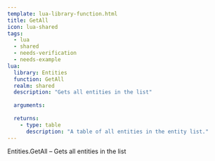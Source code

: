 ```yaml
---
template: lua-library-function.html
title: GetAll
icon: lua-shared
tags:
  - lua
  - shared
  - needs-verification
  - needs-example
lua:
  library: Entities
  function: GetAll
  realm: shared
  description: "Gets all entities in the list"
  
  arguments:
  
  returns:
    - type: table
      description: "A table of all entities in the entity list."
---
```


<div class="lua__search__keywords">
Entities.GetAll &#x2013; Gets all entities in the list
</div>
